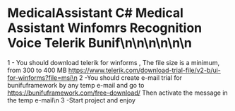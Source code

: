 # MedicalAssistant C# Medical Assistant Winfomrs Recognition Voice Telerik  Bunif\n\n\n\n\n\n





1 - You should download telerik for winforms , The file size is a minimum, from 300 to 400 MB https://www.telerik.com/download-trial-file/v2-b/ui-for-winforms?file=msi\n
2 -You should create e-mail trial for bunifuframework by any temp e-mail and go to https://bunifuframework.com/free-download/ Then activate the message in the temp e-mail\n
3 -Start project and enjoy

